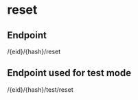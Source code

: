# reset

## Endpoint
/\{eid}/\{hash}/reset

## Endpoint used for test mode
/\{eid}/\{hash}/test/reset
